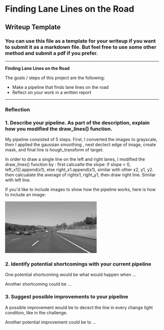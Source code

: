 # **Finding Lane Lines on the Road** 

## Writeup Template

### You can use this file as a template for your writeup if you want to submit it as a markdown file. But feel free to use some other method and submit a pdf if you prefer.

---

**Finding Lane Lines on the Road**

The goals / steps of this project are the following:
* Make a pipeline that finds lane lines on the road
* Reflect on your work in a written report


[//]: # (Image References)

[image1]: ./examples/grayscale.jpg "Grayscale"

---

### Reflection

### 1. Describe your pipeline. As part of the description, explain how you modified the draw_lines() function.

My pipeline consisted of 5 steps. First, I converted the images to grayscale, then I applied the gaussian smoothing
, next dectect edge of image, create mask, and final line is hough_transform of target. 

In order to draw a single line on the left and right lanes, I modified the draw_lines() function by :
first calcualte the slope: if slope < 0, left_x1[].append(x1), else right_x1.append(x1), similar with other x2, y1, y2.
then calcualate the average of rightx1, right_y1, then draw right line. Similar with left line. 

If you'd like to include images to show how the pipeline works, here is how to include an image: 

![alt text][image1]


### 2. Identify potential shortcomings with your current pipeline


One potential shortcoming would be what would happen when ... 

Another shortcoming could be ...


### 3. Suggest possible improvements to your pipeline

A possible improvement would be to decect the line in every change light condition, like in the challenge.

Another potential improvement could be to ...
